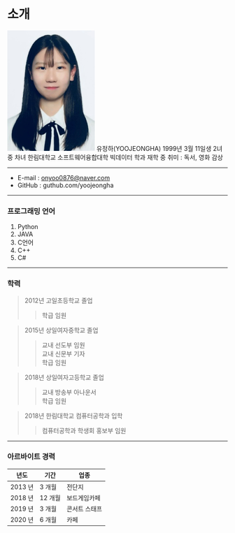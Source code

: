 # 소개

![사진](/untitled.png) 유정하(YOOJEONGHA)  1999년 3월 11일생  2녀 중 차녀  한림대학교 소프트웨어융합대학 빅데이터 학과 재학 중  취미 : 독서, 영화 감상  

---
* E-mail : onyoo0876@naver.com  
* GitHub : guthub.com/yoojeongha  

---
### 프로그래밍 언어
1. Python
2. JAVA
3. C언어
4. C++
5. C#  

---
### 학력
> 2012년 고일초등학교 졸업  
>>학급 임원  

> 2015년 상일여자중학교 졸업  
>> 교내 선도부 임원  
>> 교내 신문부 기자    
>> 학급 임원  

> 2018년 상일여자고등학교 졸업  
>> 교내 방송부 아나운서  
>> 학급 임원  

> 2018년 한림대학교 컴퓨터공학과 입학  
>> 컴퓨터공학과 학생회 홍보부 임원  

---
### 아르바이트 경력  
|년도|기간|업종|  
|---|---|---|  
| 2013 년 |  3 개월 | 전단지 |  
| 2018 년 | 12 개월 | 보드게임카페 |  
| 2019 년 |  3 개월 | 콘서트 스태프 |
| 2020 년 |  6 개월 | 카페 |  
  
